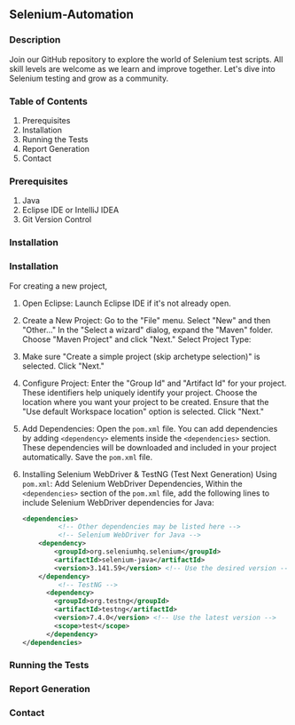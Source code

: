 ## Selenium-Automation

### Description

Join our GitHub repository to explore the world of Selenium test scripts. All skill levels are welcome as we learn and improve together. Let's dive into Selenium testing and grow as a community.

### Table of Contents

1. Prerequisites
2. Installation
3. Running the Tests
4. Report Generation
5. Contact

### Prerequisites

1. Java
2. Eclipse IDE or IntelliJ IDEA
3. Git Version Control

<!-- Refer [CONTRIBUTING.md](https://github.com/Malitthh/selenium-automation/blob/main/CONTRIBUTING.md) before sending a PR. -->

### Installation

### Installation

For creating a new project,

1. Open Eclipse:
   Launch Eclipse IDE if it's not already open.

2. Create a New Project:
   Go to the "File" menu.
   Select "New" and then "Other..."
   In the "Select a wizard" dialog, expand the "Maven" folder.
   Choose "Maven Project" and click "Next."
   Select Project Type:

3. Make sure "Create a simple project (skip archetype selection)" is selected.
   Click "Next."

4. Configure Project:
   Enter the "Group Id" and "Artifact Id" for your project. These identifiers help uniquely identify your project.
   Choose the location where you want your project to be created.
   Ensure that the "Use default Workspace location" option is selected.
   Click "Next."

5. Add Dependencies:
   Open the `pom.xml` file.
   You can add dependencies by adding `<dependency>` elements inside the `<dependencies>` section. These dependencies will be downloaded and included in your project automatically.
   Save the `pom.xml` file.

6. Installing Selenium WebDriver  & TestNG (Test Next Generation) Using `pom.xml`:
   Add Selenium WebDriver Dependencies, Within the `<dependencies>` section of the `pom.xml` file, add the following lines to include Selenium WebDriver dependencies for Java:
   ```xml
   <dependencies>
            <!-- Other dependencies may be listed here -->
            <!-- Selenium WebDriver for Java -->
       <dependency>
           <groupId>org.seleniumhq.selenium</groupId>
           <artifactId>selenium-java</artifactId>
           <version>3.141.59</version> <!-- Use the desired version -->
       </dependency>
            <!-- TestNG -->
         <dependency>
           <groupId>org.testng</groupId>
           <artifactId>testng</artifactId>
           <version>7.4.0</version> <!-- Use the latest version -->
           <scope>test</scope>
         </dependency>
   </dependencies>

   
### Running the Tests


### Report Generation


### Contact

<!-- Please log your concern [CONTACT.md](https://github.com/Malitthh/selenium-automation/blob/main/CONTACT.md) -->
